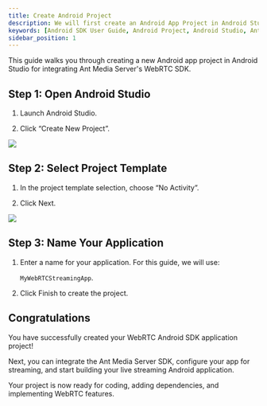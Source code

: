```yaml
---
title: Create Android Project
description: We will first create an Android App Project in Android Studio
keywords: [Android SDK User Guide, Android Project, Android Studio, Ant Media Server Documentation, Ant Media Server Tutorials]
sidebar_position: 1
---
```


This guide walks you through creating a new Android app project in Android Studio for integrating Ant Media Server's WebRTC SDK.

## Step 1: Open Android Studio

1. Launch Android Studio.

2. Click “Create New Project”.

![](@site/static/img/sdk-integration/android-sdk/android-new-project-page.png)

## Step 2: Select Project Template

1. In the project template selection, choose “No Activity”.

2. Click Next.

![](@site/static/img/sdk-integration/android-sdk/android-project-naming-screen.png)

## Step 3: Name Your Application

1. Enter a name for your application. For this guide, we will use:

   `MyWebRTCStreamingApp`.

2. Click Finish to create the project.

## Congratulations

You have successfully created your WebRTC Android SDK application project!

Next, you can integrate the Ant Media Server SDK, configure your app for streaming, and start building your live streaming Android application.

Your project is now ready for coding, adding dependencies, and implementing WebRTC features.
